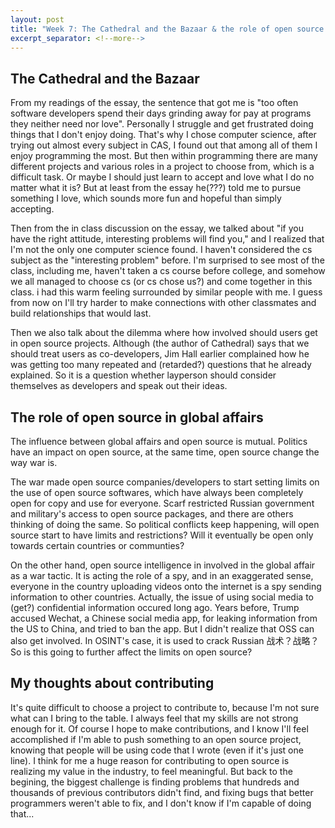 ```yaml
---
layout: post
title: "Week 7: The Cathedral and the Bazaar & the role of open source in global affairs"
excerpt_separator: <!--more-->
---
```


## The Cathedral and the Bazaar

From my readings of the essay, the sentence that got me is "too often software developers spend their days grinding away for pay at programs they neither need nor love". <!--more--> Personally I struggle and get frustrated doing things that I don't enjoy doing. That's why I chose computer science, after trying out almost every subject in CAS, I found out that among all of them I enjoy programming the most. But then within programming there are many different projects and various roles in a project to choose from, which is a difficult task. Or maybe I should just learn to accept and love what I do no matter what it is? But at least from the essay he(???) told me to pursue something I love, which sounds more fun and hopeful than simply accepting. 

Then from the in class discussion on the essay, we talked about "if you have the right attitude, interesting problems will find you," and I realized that I'm not the only one computer science found. I haven't considered the cs subject as the "interesting problem" before. I'm surprised to see most of the class, including me, haven't taken a cs course before college, and somehow we all managed to choose cs (or cs chose us?) and come together in this class. i had this warm feeling surrounded by similar people with me. I guess from now on I'll try harder to make connections with other classmates and build relationships that would last.

Then we also talk about the dilemma where how involved should users get in open source projects. Although (the author of Cathedral) says that we should treat users as co-developers, Jim Hall earlier complained how he was getting too many repeated and (retarded?) questions that he already explained. So it is a question whether layperson should consider themselves as developers and speak out their ideas. 

## The role of open source in global affairs 

The influence between global affairs and open source is mutual. Politics have an impact on open source, at the same time, open source change the way war is. 

The war made open source companies/developers to start setting limits on the use of open source softwares, which have always been completely open for copy and use for everyone. Scarf restricted Russian government and military's access to open source packages, and there are others thinking of doing the same. So political conflicts keep happening, will open source start to have limits and restrictions? Will it eventually be open only towards certain countries or communties? 

On the other hand, open source intelligence in involved in the global affair as a war tactic. It is acting the role of a spy, and in an exaggerated sense, everyone in the country uploading videos onto the internet is a spy sending information to other countries. Actually, the issue of using social media to (get?) confidential information occured long ago. Years before, Trump accused Wechat, a Chinese social media app, for leaking information from the US to China, and tried to ban the app. But I didn't realize that OSS can also get involved. In OSINT's case, it is used to crack Russian 战术？战略？So is this going to further affect the limits on open source? 

## My thoughts about contributing 

It's quite difficult to choose a project to contribute to, because I'm not sure what can I bring to the table. I always feel that my skills are not strong enough for it. Of course I hope to make contributions, and I know I'll feel accomplished if I'm able to push something to an open source project, knowing that people will be using code that I wrote (even if it's just one line). I think for me a huge reason for contributing to open source is realizing my value in the industry, to feel meaningful. But back to the begining, the biggest challenge is finding problems that hundreds and thousands of previous contributors didn't find, and fixing bugs that better programmers weren't able to fix, and I don't know if I'm capable of doing that...
